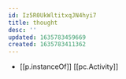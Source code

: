 ```yaml
---
id: Iz5R0UkWltitxqJN4hyi7
title: thought
desc: ''
updated: 1635783459669
created: 1635783411362
---
```




- [[p.instanceOf]] [[pc.Activity]]
